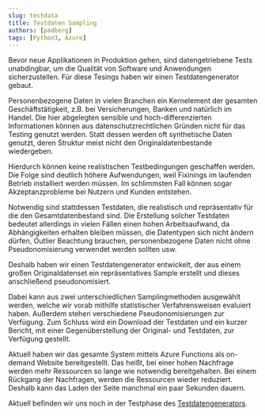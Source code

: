 ```yaml
---
slug: testdata
title: Testdaten Sampling
authors: [padberg]
tags: [Python3, Azure]
---
```

Bevor neue Applikationen in Produktion gehen, sind datengetriebene Tests unabdingbar, um die Qualität von Software und Anwendungen sicherzustellen. Für diese Tesings haben wir einen Testdatengenerator gebaut.
<!--truncate-->

Personenbezogene Daten in vielen Branchen ein Kernelement der gesamten Geschäftstätigkeit, z.B. bei Versicherungen, Banken und natürlich im Handel. Die hier abgelegten sensible und hoch-differenzierten Informationen können aus datenschutzrechtlichen Gründen nicht für das Testing genutzt werden. Statt dessen werden oft synthetische Daten genutzt, deren Struktur meist nicht den Originaldatenbestande wiedergeben.

Hierdurch können keine realistischen Testbedingungen geschaffen werden. Die Folge sind deutlich höhere Aufwendungen, weil Fixinings im laufenden Betrieb installiert werden müssen. Im schlimmsten Fall können sogar Akzeptanzprobleme bei Nutzern und Kunden entstehen.

Notwendig sind stattdessen Testdaten, die realistisch und repräsentativ für die den Gesamtdatenbestand sind. Die Erstellung solcher Testdaten bedeutet allerdings in vielen Fällen einen hohen Arbeitsaufwand, da Abhängigkeiten erhalten bleiben müssen, die Datentypen sich nicht ändern dürfen, Outlier Beachtung brauchen, personenbezogene Daten nicht ohne Pseudonomisierung verwendet werden sollten usw.

Deshalb haben wir einen Testdatengenerator entwickelt, der aus einem großen Originaldatenset ein repräsentatives Sample erstellt und dieses anschließend pseudonomisiert.

Dabei kann aus zwei unterschiedlichen Samplingmethoden ausgewählt werden, welche wir vorab mithilfe statistischer Verfahrensweisen evaluiert haben. Außerdem stehen verschiedene Pseudonomisierungen zur Verfügung. Zum Schluss wird ein Download der Testdaten und ein kurzer Bericht, mit einer Gegenüberstellung der Original- und Testdaten, zur Verfügung gestellt.

Aktuell haben wir das gesamte System mittels Azure Functions als on-demand Website bereitgestellt. Das heißt, bei einer hohen Nachfrage werden mehr Ressourcen so lange wie notwendig bereitgehalten. Bei einem Rückgang der Nachfragen, werden die Ressourcen wieder reduziert. Deshalb kann das Laden der Seite manchmal ein paar Sekunden dauern.

Aktuell befinden wir uns noch in der Testphase des [Testdatengenerators](https://kitestdataengine.azurewebsites.net/file_upload).